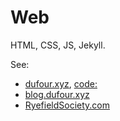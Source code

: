 # Web

HTML, CSS, JS, Jekyll.

See:

- [dufour.xyz](https://dufour.xyz), [code:](https://github.com/f-dufour/f-dufour.github.io)
- [blog.dufour.xyz](https://blog.dufour.xyz)
- [RyefieldSociety.com](https://ryefieldsociety.com)